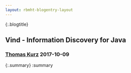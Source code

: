 ```yaml
---
layout: rbmht-blogentry-layout
---
```


{:.blogtitle}
## Vind - Information Discovery for Java

<h3 class="author author-thomas">
    <a href="#">Thomas Kurz</a>
    <span class="date">2017-10-09</span>
</h3>

{:.summary} 
:summary
